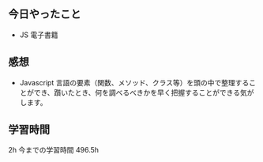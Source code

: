 ## 今日やったこと

- JS 電子書籍

## 感想

- Javascript 言語の要素（関数、メソッド、クラス等）を頭の中で整理することができ、躓いたとき、何を調べるべきかを早く把握することができる気がします。

## 学習時間

2h
今までの学習時間 496.5h
